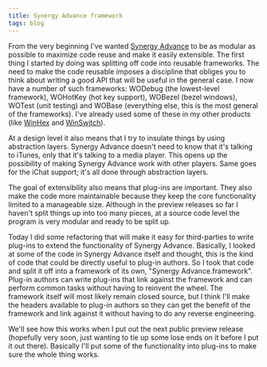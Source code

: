 ```yaml
---
title: Synergy Advance framework
tags: blog
---
```


From the very beginning I've wanted [Synergy Advance](http://www.wincent.com/a/products/synergy-advance/) to be as modular as possible to maximize code reuse and make it easily extensible. The first thing I started by doing was splitting off code into reusable frameworks. The need to make the code reusable imposes a discipline that obliges you to think about writing a good API that will be useful in the general case. I now have a number of such frameworks: WODebug (the lowest-level framework), WOHotKey (hot key support), WOBezel (bezel windows), WOTest (unit testing) and WOBase (everything else, this is the most general of the frameworks). I've already used some of these in my other products (like [WinHex](http://www.wincent.com/a/products/winhex/) and [WinSwitch](http://www.wincent.com/a/products/winswitch/)).

At a design level it also means that I try to insulate things by using abstraction layers. Synergy Advance doesn't need to know that it's talking to iTunes, only that it's talking to a media player. This opens up the possibility of making Synergy Advance work with other players. Same goes for the iChat support; it's all done through abstraction layers.

The goal of extensibility also means that plug-ins are important. They also make the code more maintainable because they keep the core functionality limited to a manageable size. Although in the preview releases so far I haven't split things up into too many pieces, at a source code level the program is very modular and ready to be split up.

Today I did some refactoring that will make it easy for third-parties to write plug-ins to extend the functionality of Synergy Advance. Basically, I looked at some of the code in Synergy Advance itself and thought, this is the kind of code that could be directly useful to plug-in authors. So I took that code and split it off into a framework of its own, "Synergy Advance.framework". Plug-in authors can write plug-ins that link against the framework and can perform common tasks without having to reinvent the wheel. The framework itself will most likely remain closed source, but I think I'll make the headers available to plug-in authors so they can get the benefit of the framework and link against it without having to do any reverse engineering.

We'll see how this works when I put out the next public preview release (hopefully very soon, just wanting to tie up some lose ends on it before I put it out there). Basically I'll put some of the functionality into plug-ins to make sure the whole thing works.
